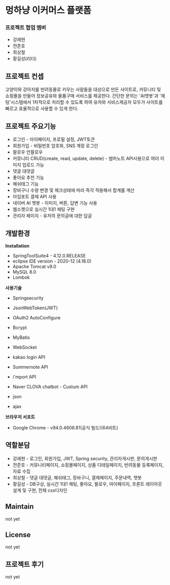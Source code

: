 
# 멍하냥 이커머스 플랫폼

### 프로젝트 협업 멤버

- 강래현
- 전준호
- 최상철
- 황길성(리더)



## 프로젝트 컨셉

   고양이와 강아지를 반려동물로 키우는 사람들을 대상으로 만든 사이트로,  커뮤니티 및 쇼핑몰을 만들어 정보공유와 물품구매 서비스를 제공한다.  간단한 문의는 'AI챗봇'과 '채팅'시스템에서 1차적으로 처리할 수 있도록 하여  유저와 서비스제공자 모두가 사이트를 빠르고 효율적으로 사용할 수 있게 한다. 



## 프로젝트 주요기능

- 로그인 - 마이페이지, 프로필 설정, JWT토큰
- 회원가입 - 비밀번호 암호화, SNS 계정 로그인  
- 팔로우 언팔로우
- 커뮤니티 CRUD(create, read, update, delete) - 썸머노트 API사용으로 여러 이미지 업로드 가능
- 댓글 대댓글
- 좋아요 추천 기능
- 해쉬태그 기능
- 장바구니 수량 변경 및 체크상태에 따라 즉각 적용해서 합계를 계산
- 아임포트 결제 API 사용
- 네이버 AI 챗봇 - 이미지, 버튼, 답변 기능 사용
- 웹소켓으로 실시간 1대1 채팅 구현
- 관리자 페이지 - 유저의 문의글에 대한 답글



## 개발환경

 **Installation**

- SpringToolSuite4 - 4.12.0.RELEASE
- eclipse IDE version - 2020-12 (4.18.0)
- Apache Tomcat v9.0
- MySQL 8.0
- Lombok



**사용기술**

- Springsecurity

- JsonWebToken(JWT)

- OAuth2 AutoConfigure

- Bcrypt

- MyBatis

- WebSocket

- kakao login API

- Summernote API

- i'mport API

- Naver CLOVA chatbot - Custum API

- json

- ajax

  

**브라우저 서포트**

- Google Chrome - v94.0.4606.81(공식 빌드)(64비트)





## 역할분담

- 강래현 - 로그인, 회원가입, JWT, Spring security, 관리자게시판, 문의게시판
- 전준호 - 커뮤니티페이지, 쇼핑몰페이지, 상품 디테일페이지, 반려동물 등록페이지, 자료 수집
- 최상철 - 댓글 대댓글, 해쉬태그, 장바구니, 결제페이지, 주문내역, 챗봇
- 황길성 - DB구상, 실시간 1대1 채팅, 좋아요, 팔로우, 마이페이지, 프론트 레이아웃 설계 및 구현, 전체 css디자인





## Maintain

not yet





## License

not yet





## 프로젝트 후기

not yet

